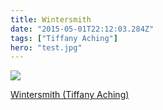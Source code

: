 ```yaml
---
title: Wintersmith
date: "2015-05-01T22:12:03.284Z"
tags: ["Tiffany Aching"]
hero: "test.jpg"
---
```


<a target="_blank"  href="https://www.amazon.com/gp/product/0060890339/ref=as_li_tl?ie=UTF8&camp=1789&creative=9325&creativeASIN=0060890339&linkCode=as2&tag=onionblosso01-20&linkId=3c8e92ba0eca35cff10af42c7df52dd8"><img border="0" src="//ws-na.amazon-adsystem.com/widgets/q?_encoding=UTF8&MarketPlace=US&ASIN=0060890339&ServiceVersion=20070822&ID=AsinImage&WS=1&Format=_SL250_&tag=onionblosso01-20" ></a><img src="//ir-na.amazon-adsystem.com/e/ir?t=onionblosso01-20&l=am2&o=1&a=0060890339" width="1" height="1" border="0" alt="" style="border:none !important; margin:0px !important;" />

<a target="_blank" href="https://www.amazon.com/gp/product/0060890339/ref=as_li_tl?ie=UTF8&camp=1789&creative=9325&creativeASIN=0060890339&linkCode=as2&tag=onionblosso01-20&linkId=aeef5eb07b5b4696831e73e30a19b68d">Wintersmith (Tiffany Aching)</a><img src="//ir-na.amazon-adsystem.com/e/ir?t=onionblosso01-20&l=am2&o=1&a=0060890339" width="1" height="1" border="0" alt="" style="border:none !important; margin:0px !important;" />